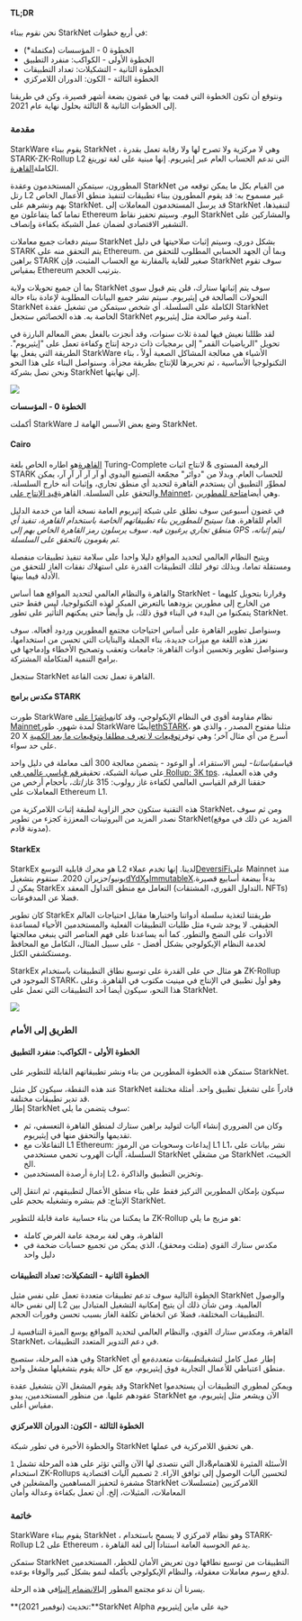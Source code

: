 #### **TL;DR**

نحن نقوم ببناء StarkNet في أربع خطوات:

* الخطوة 0 - المؤسسات (مكتملة*)
* الخطوة الأولى - الكواكب: منفرد التطبيق
* الخطوة الثانية - التشكيلات: تعداد التطبيقات
* الخطوة الثالثة - الكون: الدوران اللامركزي

ونتوقع أن تكون الخطوة التي قمت بها في غضون بضعة أشهر قصيرة، وكن في طريقنا إلى الخطوات الثانية & الثالثة بحلول نهاية عام 2021.

### **مقدمة**

StarkWare يقوم ببناء StarkNet ، وهي لا مركزية ولا تصرح لها ولا رقابة تعمل بقدرة STARK-ZK-Rollup L2 التي تدعم الحساب العام عبر إيثيريوم. إنها مبنية على لغة تورينغ الكاملة[القاهرة](https://www.cairo-lang.org/).

المطورون، سيتمكن المستخدمون وعقدة StarkNet من القيام بكل ما يمكن توقعه من رتل L2 غير مسموح به: قد يقوم المطورون ببناء تطبيقات لتنفيذ منطق الأعمال الخاص بهم ونشرهم على StarkNet. قد يرسل المستخدمون المعاملات إلى StarkNet لتنفيذها، تماما كما يتفاعلون مع Ethereum اليوم. وسيتم تحفيز نقاط StarkNet والمشاركين على التشفير الاقتصادي لضمان عمل الشبكة بكفاءة وإنصاف.

سيتم دفعات جميع معاملات StarkNet بشكل دوري، وسيتم إثبات صلاحيتها في دليل STARK يتم التحقق منه على Ethereum. وبما أن الجهد الحسابي المطلوب للتحقق من براهين STARK صغير للغاية بالمقارنة مع الحساب المثبت، فإن StarkNet سوف تقوم بمقياس Ethereum بترتيب الحجم.

بما أن جميع تحويلات ولاية StarkNet سوف يتم إثباتها ستارك، فلن يتم قبول سوى التحولات الصالحة في إيثيريوم. سيتم نشر جميع البيانات المطلوبة لإعادة بناء حالة StarkNet الكاملة على السلسلة. أي شخص سيتمكن من تشغيل عقدة StarkNet الخاصة به. هذه الخصائص ستجعل StarkNet آمنة وغير صالحة مثل إيثيريوم.

لقد ظللنا نعيش فيها لمدة ثلاث سنوات، وقد أنجزت بالفعل بعض المعالم البارزة في تحويل "الرياضيات القمر" إلى برمجيات ذات درجة إنتاج وكفاءة تعمل على "إيثيريوم". الطريقة التي يفعل بها StarkWare الأشياء هي معالجة المشاكل الصعبة أولاً ، بناء التكنولوجيا الأساسية ، ثم تحريرها للإنتاج بطريقة مجزأة. وسنواصل البناء على هذا النحو ونحن نصل بشركة StarkNet إلى نهايتها.

![](/assets/ontheroad_02.png)

**الخطوة 0 - المؤسسات**

أكملت StarkWare وضع بعض الأسس الهامة لـ StarkNet.

#### **Cairo**

[القاهرة](https://twitter.com/StarkWareLtd/status/1300353049836376066?s=20)هو اطاره الخاص بلغة Turing-Complete الرفيعة المستوى & لانتاج اثبات STARK للحساب العام. وبدلا من "دوائر" مجمّعة التصنيع اليدوي أو آر آر آر آر آر، يمكن لمطوِّر التطبيق أن يستخدم القاهرة لتحديد أي منطق تجاري، وإثبات أنه خارج السلسلة، والتحقق على السلسلة. القاهرة[قيد الإنتاج على Mainnet](https://twitter.com/StarkWareLtd/status/1320695603492507648?s=20)، وهي أيضا[متاحة للمطورين](http://cairo-lang.org/).

في غضون أسبوعين سوف نطلق على شبكة إثيريوم العامة نسخة ألفا من خدمة الدليل العام للقاهرة. *هذا سيتيح للمطورين بناء تطبيقاتهم الخاصة باستخدام القاهرة، تنفيذ أي منطق تجاري يرغبون فيه. سوف يرسلون رمز القاهرة الخاص بهم إلى GPS ليتم إثباته، ثم يقومون بالتحقق على السلسلة.*

ويتيح النظام العالمي لتحديد المواقع دليلا واحدا على سلامة تنفيذ تطبيقات منفصلة ومستقلة تماما، وبذلك توفر لتلك التطبيقات القدرة على استهلاك نفقات الغاز للتحقق من الأدلة فيما بينها.

والقاهرة والنظام العالمي لتحديد المواقع هما أساس StarkNet - وقرارنا بتحويل كليهما من الخارج إلى مطورين يزودهما بالتعرض المبكر لهذه التكنولوجيا، ليس فقط حتى يتمكنوا من البدء في البناء فوق ذلك، بل وأيضاً حتى يمكنهم التأثير على تطور StarkNet.

وسنواصل تطوير القاهرة على أساس احتياجات مجتمع المطورين وردود أفعاله. سوف نعزز هذه اللغة مع ميزات جديدة، بناء الجملة والبنايات التي تحسن من استخدامها، وسنواصل تطوير وتحسين أدوات القاهرة: جامعات وتعقب وتصحيح الأخطاء وإدماجها في برامج التنمية المتكاملة المشتركة.

ستجعل StarkNet القاهرة تعمل تحت القاعة.

#### **مكدس برامج STARK**

طورت StarkWare نظام مقاومة أقوى في النظام الإيكولوجي، وقد كان[مباشرًا على Mainnet](https://medium.com/starkware/starks-over-mainnet-b83e63db04c0)لمدة شهور. طور StarkWare أيضًا[ethSTARK](https://twitter.com/StarkWareLtd/status/1264911004099543040?s=20)، مثلنا مفتوح المصدر ، والذي هو 20 X أسرع من أي مثال آخر؛ وهي توفر[توقيعات لا تعرف مطلقا وتوقيعات ما بعد الكمية](https://twitter.com/StarkWareLabs/status/1331930111227080709) على حد سواء.

قياس*قياساتنا*- ليس الاستقراء، أو الوعود - يتضمن معالجة 300 ألف معاملة في دليل واحد على صيانة الشبكة، تحقيق[رقم قياسي عالمي في Rollup: 3K tps](https://twitter.com/StarkWareLtd/status/1287770381525422082?s=20). وفي هذه العملية، حققنا الرقم القياسي العالمي لكفاءة غاز رولوب: 315 غاز/تك، بأحجام أرخص من المعاملات على Ethereum L1.

هذه التقنية ستكون حجر الزاوية لطبقة إثبات اللامركزية من StarkNet، ومن ثم سوف نصدر المزيد من البروتينات المعززة كجزء من تطوير StarkNet(المزيد عن ذلك في موقع مدونة قادم).

#### **StarkEx**

StarkEx هو محرك قابلية التوسع L2 لدينا. إنها تخدم عملاء[DeversiFi](https://twitter.com/deversifi)على Mainnet منذ يونيو/حزيران 2020. ستقوم بتشغيل[dYdX](https://twitter.com/dydxprotocol)و[ImmutableX](https://twitter.com/Immutable)بدءاً ببضعة أسابيع قصيرة. يمكن لـ StarkEx التعامل مع منطق التداول المعقد (التداول الفوري، المشتقات، NFTs) فضلا عن المدفوعات.

كان تطوير StarkEx طريقتنا لتغذية سلسلة أدواتنا واختبارها مقابل احتياجات العالم الحقيقي. لا يوجد شيء مثل طلبات التطبيقات الفعلية والمستخدمين الأحياء لمساعدة الأدوات على النضج والتطور. كما أنه يساعدنا على فهم العناصر التي ينبغي معالجتها لخدمة النظام الإيكولوجي بشكل أفضل - على سبيل المثال، التكامل مع المحافظ ومستكشفي الكتل.

StarkEx هو مثال حي على القدرة على توسيع نطاق التطبيقات باستخدام ZK-Rollup الموجود في STARK، وهو أول تطبيق في الإنتاج في مينيت مكتوب في القاهرة. وعلى هذا النحو، سيكون أيضا أحد التطبيقات التي تعمل على StarkNet.

![](/assets/ontheroad_03.png)

### **الطريق إلى الأمام**

#### **الخطوة الأولى - الكواكب: منفرد التطبيق**

ستمكن هذه الخطوة المطورين من بناء ونشر تطبيقاتهم القابلة للتطوير على StarkNet.

عند هذه النقطة، سيكون كل مثيل StarkNet قادراً على تشغيل تطبيق واحد. أمثلة مختلفة قد تدير تطبيقات مختلفة.\
إطار StarkNet سوف يتضمن ما يلي:

* وكان من الضروري إنشاء آليات لتوليد براهين ستارك لمنطق القاهرة التعسفي، ثم تقديمها والتحقق منها في إيثيريوم.
* التفاعلات مع L1 Ethereum: إيداعات وسحوبات من الرموز L1 L1، نشر بيانات على السلسلة، آليات الهروب تحمي مستخدمي StarkNet من مشغلي StarkNet الخبيث، الخ.
* إدارة أرصدة المستخدمين L2، وتخزين التطبيق والذاكرة.

سيكون بإمكان المطورين التركيز فقط على بناء منطق الأعمال لتطبيقهم، ثم انتقل إلى الإنتاج: قم بنشره وتشغيله بحجم على StarkNet.

ما يمكننا من بناء حسابية عامة قابلة للتطوير ZK-Rollup هو مزيج ما يلي:

* القاهرة، وهي لغة برمجة عامة الغرض كاملة
* مكدس ستارك القوي (مثلث ومحقق)، الذي يمكن من تجميع حسابات ضخمة في دليل واحد

#### **الخطوة الثانية - التشكيلات: تعداد التطبيقات**

الخطوة التالية سوف تدعم تطبيقات متعددة تعمل على نفس مثيل StarkNet والوصول إلى نفس حالة L2 العالمية. ومن شأن ذلك أن يتيح إمكانية التشغيل المتبادل بين التطبيقات المختلفة، فضلا عن انخفاض تكلفة الغاز بسبب تحسن وفورات الحجم.

القاهرة، ومكدس ستارك القوي، والنظام العالمي لتحديد المواقع يوسع الميزة التنافسية لـ StarkNet، في دعم التدوير المتعدد التطبيقات.

وفي هذه المرحلة، ستصبح StarkNet إطار عمل كامل لتشغيل*تطبيقات متعددة*مع أي منطق اعتباطي للأعمال التجارية فوق إيثيريوم، مع كل حالة يقوم بتشغيلها مشغل واحد.

وقد يقوم المشغل الآن بتشغيل عقدة StarkNet ويمكن لمطوري التطبيقات أن يستخدموا عقودهم عليها. من منظور المستخدمين، يبدو StarkNet الآن ويشعر مثل إيثيريوم، مع مقياس أعلى.

#### **الخطوة الثالثة - الكون: الدوران اللامركزي**

والخطوة الأخيرة في تطور شبكة StarkNet هي تحقيق اللامركزية في عملها.

الأسئلة المثيرة للاهتمام&دال التي نتصدى لها الآن والتي تؤثر على هذه المرحلة تشمل `1` استخدام ZK-Rollups لتحسين آليات الوصول إلى توافق الآراء. `2` تصميم آليات اقتصادية مشفرة لتحفيز المساهمين والمشغلين في StarkNet اللامركزيين (متسلسلات المعاملات، المثيلات، إلخ. أن تعمل بكفاءة وعدالة وأمان

### **خاتمة**

StarkWare يقوم ببناء StarkNet ، وهو نظام لامركزي لا يسمح باستخدام STARK-Rollup L2 على Ethereum ، يدعم الحوسبة العامة استناداً إلى لغة القاهرة.

ستمكن StarkNet التطبيقات من توسيع نطاقها دون تعريض الأمان للخطر، المستخدمين لدفع رسوم معاملات معقولة، والنظام الإيكولوجي بأكمله لنمو بشكل كبير والوفاء بوعده.

يسرنا أن ندعو مجتمع المطور إلى[الانضمام إلينا](https://twitter.com/StarkWareLtd)في هذه الرحلة.

**تحديث (نوفمبر 2021):**StarkNet Alpha حية على ماين إيثيريوم